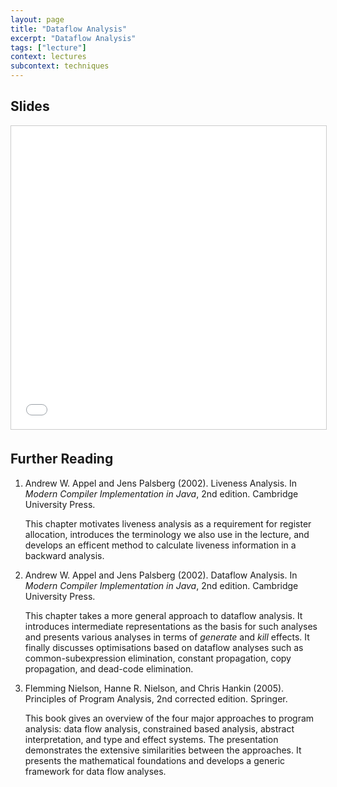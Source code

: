 ```yaml
---
layout: page
title: "Dataflow Analysis"
excerpt: "Dataflow Analysis"
tags: ["lecture"]
context: lectures
subcontext: techniques
---
```


## Slides

<iframe src="//www.slideshare.net/slideshow/embed_code/key/3SDhBWYNCnsLjp" width="595" height="485" frameborder="0" marginwidth="0" marginheight="0" scrolling="no" style="border:1px solid #CCC; border-width:1px; margin-bottom:5px; max-width: 100%;" allowfullscreen> </iframe>

## Further Reading

1.  Andrew W. Appel and Jens Palsberg (2002). Liveness Analysis. In *Modern Compiler Implementation in Java*, 2nd edition. Cambridge University Press.
    
    This chapter motivates liveness analysis as a requirement for register allocation, introduces the terminology we also use in the lecture, and develops an efficent method to calculate liveness information in a backward analysis.

2.  Andrew W. Appel and Jens Palsberg (2002). Dataflow Analysis. In *Modern Compiler Implementation in Java*, 2nd edition. Cambridge University Press.
    
    This chapter takes a more general approach to dataflow analysis. It introduces intermediate representations as the basis for such analyses and presents various analyses in terms of *generate* and *kill* effects. It finally discusses optimisations based on dataflow analyses such as common-subexpression elimination, constant propagation, copy propagation, and dead-code elimination.
  
3.  Flemming Nielson, Hanne R. Nielson, and Chris Hankin (2005). Principles of Program Analysis, 2nd corrected edition. Springer.
    
    This book gives an overview of the four major approaches to program analysis: data flow analysis, constrained based analysis, abstract interpretation, and type and effect systems. The presentation demonstrates the extensive similarities between the approaches. It presents the mathematical foundations and develops a generic framework for data flow analyses.
